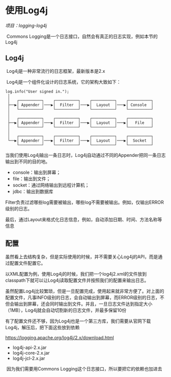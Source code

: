 # 使用Log4j

*项目：logging-log4j*

​	Commons Logging是一个日志接口，自然会有真正的日志实现，例如本节的Log4j



## Log4j	

​	Log4j是一种非常流行的日志框架，最新版本是2.x

​	Log4j是一个组件化设计的日志系统，它的架构大致如下：

```
log.info("User signed in.");
 │
 │   ┌──────────┐    ┌──────────┐    ┌──────────┐    ┌──────────┐
 ├──▶│ Appender │───▶│  Filter  │───▶│  Layout  │───▶│ Console  │
 │   └──────────┘    └──────────┘    └──────────┘    └──────────┘
 │
 │   ┌──────────┐    ┌──────────┐    ┌──────────┐    ┌──────────┐
 ├──▶│ Appender │───▶│  Filter  │───▶│  Layout  │───▶│   File   │
 │   └──────────┘    └──────────┘    └──────────┘    └──────────┘
 │
 │   ┌──────────┐    ┌──────────┐    ┌──────────┐    ┌──────────┐
 └──▶│ Appender │───▶│  Filter  │───▶│  Layout  │───▶│  Socket  │
     └──────────┘    └──────────┘    └──────────┘    └──────────┘
```

​	当我们使用Log4j输出一条日志时，Log4j自动通过不同的Appender把同一条日志输出到不同的目的地。

- console：输出到屏幕；
- file：输出到文件；
- socket：通过网络输出到远程计算机；
- jdbc：输出到数据库

​	Filter负责过滤哪些log需要被输出，哪些log不需要被输出。例如，仅输出ERROR级别的日志。

​	最后，通过Layout来格式化日志信息，例如，自动添加日期、时间、方法名称等信息



## 配置

​	虽然看上去结构复杂，但是实际使用的时候，并不需要关心Log4j的API，而是通过配置文件配置它。

​	以XML配置为例，使用Log4j的时候，我们把一个log4j2.xml的文件放到classpath下就可以让Log4j读取配置文件并按照我们的配置来输出日志。



​	虽然配置Log4j比较繁琐，但是一旦配置完成，使用起来就非常方便了。对上面的配置文件，凡事INFO级别的日志，会自动输出到屏幕，而ERROR级别的日志，不但会输出到屏幕，还会同时输出到文件。并且，一旦日志文件达到指定大小（1MB），Log4j就会自动切割新的日志文件，并最多保留10份





​	有了配置文件还不够，因为Log4j也是一个第三方库，我们需要从官网下载Log4j，解压后，把下面这些放到依赖

https://logging.apache.org/log4j/2.x/download.html



- log4j-api-2.x.jar
- log4j-core-2.x.jar
- log4j-jcl-2.x.jar



​	因为我们需要用Commons Logging这个日志接口，所以要把它的依赖也加进去







